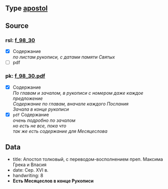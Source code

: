 ## Type [apostol][apostol]

## Source

### rsl: [f_98_30][rsl]

- [x] Содержание  
  *по листам рукописи, с датами памяти Святых*
- [ ] pdf

### pk: [f_98_30.pdf][pk]

- [x] Содержание  
  *По главам и зачалом, в рукописи с номером даже каждое предложение*  
  *Содержание по главам, вначале каждого Послания*  
  *Зачала в конце рукописи*
- [x] `pdf` Содержание  
  *очень подробно по зачалом*  
  *но есть не все, пока что*  
  *так же есть содержание для Месяцеслова*

## Data

* title: Апостол толковый, с переводом-восполнением преп. Максима Грека и Власия
* date: Сер. XVI в.
* handwriting: 8
* **Есть Месяцеслов в конце Рукописи**

[rsl]: https://lib-fond.ru/lib-rgb/98/f-98-30/

[pk]: ../../../../../../pravoslavie/bibliya/novyj_zavet/apostol/tolkovyy/f_98_30.pdf


[apostol]: ../../../Библия/Апостол/Апостол.md